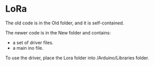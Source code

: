 # LoRa

The old code is in the Old folder, and it is self-contained.

The newer code is in the New folder and contains:
 - a set of driver files.
 - a main ino file.
 
To use the driver, place the Lora folder into <Documents>/Arduino/Libraries folder.
